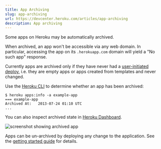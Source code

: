```yaml
---
title: App Archiving
slug: app-archiving
url: https://devcenter.heroku.com/articles/app-archiving
description: App archiving
---
```


Some apps on Heroku may be automatically archived.

When archived, an app won't be accessible via any web domain.  In particular, accessing the app on its `.herokuapp.com` domain will yield a "No such app" response. 

Currently apps are archived only if they have never had a [user-initiated deploy](git), i.e. they are empty apps or apps created from templates and never changed.

Use the [Heroku CLI](articles/heroku-command) to determine whether an app has been archived:

```term
$ heroku apps:info -a example-app
=== example-app
Archived At:   2013-07-24 01:10 UTC
...
```

You can also inspect archived state in [Heroku Dashboard](https://dashboard.heroku.com/).

![screenshot showing archived app](https://s3.amazonaws.com/heroku.devcenter/heroku_assets/images/205-original.jpg)

Apps can be un-archived by deploying any change to the application. See the [getting started guide](articles/quickstart) for details.